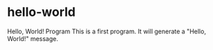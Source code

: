 # hello-world
Hello, World! Program
This is a first program.
It will generate a "Hello, World!" message.
